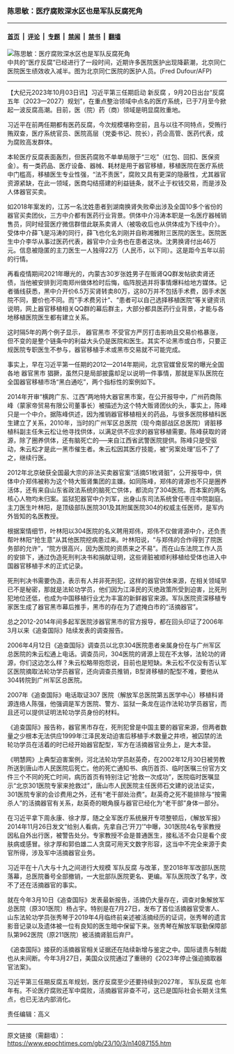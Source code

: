 ### 陈思敏：医疗腐败深水区也是军队反腐死角

---

#### [首页](../../../..?n14087155) &nbsp;|&nbsp; [评论](../../../../../epoch-comment?n14087155) &nbsp;|&nbsp; [专题](../../../../../epoch-special?n14087155) &nbsp;|&nbsp; [禁闻](../../../../../epoch-news?n14087155) &nbsp;|&nbsp; [禁书](../../../../../books?n14087155) &nbsp;|&nbsp; [翻墙](https://github.com/gfw-breaker/nogfw/blob/master/README.md?n14087155)


<div><img alt="陈思敏：医疗腐败深水区也是军队反腐死角" class="attachment-djy_600_400 size-djy_600_400 wp-post-image" src="https://i.epochtimes.com/assets/uploads/2023/10/id14087159-000_Hkg10104253-.jpeg"/>
<div class="caption">
 中共的“医疗反腐”已经进行了一段时间，近期许多医院医护出现降薪潮，北京同仁医院医生绩效收入减半。图为北京同仁医院的医护人员。(Fred Dufour/AFP)
</div></div><hr/><div class="post_content" id="artbody" itemprop="articleBody">
 <!-- article content begin -->
 <p>
  【大纪元2023年10月03日讯】习近平第三任期启动
  <ok href="https://www.epochtimes.com/gb/tag/%E6%96%B0%E5%8F%8D%E8%85%90.html">
   新反腐
  </ok>
  ，9月20日出台“反腐五年（2023—2027）规划”，在重点整治领域中点名的医疗系统，已于7月至今掀起一波反腐高潮。目前，医（院）药（商）领域是明显腐败重地。
 </p>
 <p>
  习近平在前两任期都有医药反腐，今次规模堪称空前，且与以往不同特点，受贿行贿双查，医疗系统官员、医院高层（党委书记、院长），药企高管、医药代表，成为腐败高发群体。
 </p>
 <p>
  本轮医疗反腐表面轰烈，但医药腐败不单单局限于“三吃”（红包、回扣、医保资金）。有一类药品、医疗设备、器械、耗材是用于器官移植，移植医院在医疗系统中门槛高，移植医生专业性强，“法不责医”，腐败又具有更深的隐蔽性，尤其器官资源紧缺，在此一领域，医商勾结搭建的利益链条，就不止于权钱交易，而是涉及人体器官买卖。
 </p>
 <p>
  如2018年案发的，江苏一名沈姓患者到湖南换肾失败牵出涉及全国10多个省份的器官买卖团伙，三方中介都有医药行业背景。供体中介冯涛本职是一名医疗器械销售员，同时经营医疗微信群借此联系卖肾人（被吸收后也从供体成为下线中介）。受体中介薛飞是冯涛的同行，薛飞也化名刘刚并自称湘雅附三医院的医生。医院医生中介李华从事过医药代表，器官中介业务也在患者这块。沈男换肾付出46万元。信息被隐匿的主刀医生一人独得22万（人民币，以下同）。这是距今五年以前的行情。
 </p>
 <p>
  再看疫情期间2021年曝光的，内蒙古30岁张姓男子在贩肾QQ群发帖欲卖肾还债，当他被安排到河南郑州做体检时后悔，临阵脱逃并将事情爆料给地方媒体。记者循线获悉，黑中介开价6.5万买肾转卖80万，这80万并不包括手术费，因手术医院不同，要价也不同。而“手术费另计”、“患者可以自己选择移植医院”等关键资讯说明，网上器官移植相关QQ群的幕后群主，大部分都具医药行业背景，才能与各地移植医院医生都有建立关系。
 </p>
 <p>
  这时隔5年的两个例子显示，
  <ok href="https://www.epochtimes.com/gb/tag/%E5%99%A8%E5%AE%98%E9%BB%91%E5%B8%82.html">
   器官黑市
  </ok>
  不受官方严厉打击影响且交易价格暴涨，但不变的是整个链条中的利益大头仍是医院和医生。其实不论黑市或白市，只要正规医院专职医生不参与，器官移植手术或黑市交易就不可能完成。
 </p>
 <p>
  事实上，早在习近平第一任期的2012—2014年期间，北京官媒曾反常的曝光全国各地
  <ok href="https://www.epochtimes.com/gb/tag/%E5%99%A8%E5%AE%98%E9%BB%91%E5%B8%82.html">
   器官黑市
  </ok>
  猖獗，虽然只是局部披露却足以说明一件事情，那就是军队医院在全国器官移植市场“黑白通吃”，两个指标性的案例如下。
 </p>
 <p>
  2014年开审“横跨广东、江西”两地特大器官黑市案，在公开报导中，广州药商陈峰（蒙家帝贸易有限公司董事长）被描述为这个特大贩肾团伙的头，事实上，陈峰只是一个中介。据陈峰供述，因为推销器官移植相关的药品，与很多医院移植科医生建立了关系，2010年，当时的广州军区总医院（现今南部战区总医院）肾脏移植科副主任朱云松让他寻找供体，以满足供不应求的器官移植需要。陈峰获取的肾源，除了圈养供体，还有脑死亡的──来自江西省武警医院提供。陈峰只是受驱动，朱云松才是此一黑市催生者。朱云松因其医疗技能，被“另案处理”后不了了之，继续行医。
 </p>
 <p>
  2012年北京破获全国最大宗的非法买卖器官案“活摘51枚肾脏”，公开报导中，供体中介郑伟被称为这个特大贩肾集团的主嫌。如同陈峰，郑伟的肾源也不只是圈养活体，还有来自山东省政法系统的脑死亡供体，都流向了304医院。而本案的两名核心人物均未归案。监狱犯器官中介刘军，出身山东司法系统曾任枣庄中院副庭。主刀医生叶林阳，是顶级部队医院301及其附属医院304的权威主任医师，是军内外皆知的名医教授。
 </p>
 <p>
  根据案情细节，叶林阳以304医院的名义聘用郑伟，郑伟不仅做肾源中介，还负责帮叶林阳“抢生意”从其他医院挖病患过来。叶林阳说，“与郑伟的合作得到了院医务部的允许”，“院方很高兴，因为医院的资质来之不易”。而在山东法院工作人员的安排下，通过伪造死刑判决书和捐献证明，这些肾脏被顺利移植给受体也进入中国器官移植手术的正式记录。
 </p>
 <p>
  死刑判决书需要伪造，表示有人并非死刑犯，这样的器官供体来源，在相关领域早已不是秘密，那就是法轮功学员，他们因为江泽民的灭绝政策所受到迫害，比死刑犯地位还低，也成为中国移植行业尤为丰富的新鲜器官来源。军队医院资深移植专家医生成了器官黑市幕后推手，黑市的存在为了遮掩白市的“活摘器官”。
 </p>
 <p>
  总之2012-2014年间多起军医院涉器官黑市的官方报导，都在回头印证了2006年3月以来《追查国际》陆续发表的调查报告。
 </p>
 <p>
  2006年4月12日《追查国际》调查员以北京304医院患者亲属身份在与广州军区总医院的朱云松通上电话。调查员问，304医院的肾源上现在不太够，法轮功的肾源，你们这边怎么样？朱云松略带抱怨说，目前也是短缺。朱云松不仅没有否认军区医院摘取法轮功学员器官，还向调查员推销，B型肾移植的配型不难，要他从304转院到广州军区总医院。
 </p>
 <p>
  2007年《追查国际》电话取证307 医院（解放军总医院第五医学中心）移植科肾源连络人陈强，他强调是军方医院、警方、监狱一条龙在运作法轮功学员器官，而且还可以提供证明法轮功学员身份的材料。
 </p>
 <p>
  《追查国际》报告称，器官黑市存在，死刑犯曾是中国主要的器官来源，但两者数量之少根本无法供应1999年江泽民发动迫害后移植手术数量之井喷，被囚禁的法轮功学员在活着的时已经开始器官配型，军方在活摘器官业务上，是大本营。
 </p>
 <p>
  《明慧网》上典型迫害案例，河北法轮功学员赵英奇，在2002年12月30日被劳教所送到唐山市人民医院后死亡。他的死亡通知书、病历首页、临时医嘱三份官方文件三个不同的死亡时间，病历首页有特别注记“抢救一次成功”，医院临时医嘱显示“北京301医院专家来抢救过”，唐山市人民医院主任医师石文建的说法证实，301医院专家的会诊费用之外，还有“老干部处治费”。赵英奇之死不能排除与“按需杀人”的活摘器官有关系，赵英奇的眼角膜与器官已经化为“老干部”身体一部分。
 </p>
 <p>
  在习近平拿下周永康、徐才厚，随之全军医疗系统展开专项整顿后，《解放军报》2014年11月26日发文“给别人看病，先拿自己‘开刀’”中曝，301医院4名专家教授因私自外出行医，被警告处分。专家教授不会是普通医生，接私活不会只是看个皮肤病或感冒。徐才厚和郭伯雄二人贪腐可用天文数字形容，这当中不完全来源于卖官所得，涉及军中活摘器官业务。
 </p>
 <p>
  习近平在十八大与十九之间进行大规模
  <ok href="https://www.epochtimes.com/gb/tag/%E5%86%9B%E9%98%9F%E5%8F%8D%E8%85%90.html">
   军队反腐
  </ok>
  与改革，至2018年军改部队医院落幕，总医院番号全部撤销，一大批部队医院更名、更编。军队医院改了名字，改不了还在活摘器官的事实。
 </p>
 <p>
  就在今年3月10日《追查国际》发表最新报告，活摘仍大量存在，调查对象解放军总医院（原301医院）杨占宇。特别是在7月27日，发布了首位活摘器官受害人、山东法轮功学员张秀琴于2019年4月临终前亲述被活摘经历的证词，张秀琴的遗言影音记录以及遗体被一位有良知的医生暗中保留下来。张秀琴在解放军联勤保障部队第962医院（原211医院）被活摘肾脏后弃尸。
 </p>
 <p>
  《追查国际》接获的活摘器官相关证据还在陆续新增与鉴定之中。国际谴责与制裁也从未间断。今年3月27日，美国众议院通过了重磅的《2023年停止强迫摘取器官法案》。
 </p>
 <p>
  习近平第三任期反腐五年规划，医疗反腐至少还要持续到2027年，
  <ok href="https://www.epochtimes.com/gb/tag/%E5%86%9B%E9%98%9F%E5%8F%8D%E8%85%90.html">
   军队反腐
  </ok>
  也年年有。不论医疗腐败还军中腐败，活摘器官非查不可，这已是国际社会长期关注焦点，也已无法内部消化。
 </p>
 <p>
  责任编辑：高义
 </p>
 <!-- article content end -->
 <div id="below_article_ad">
 </div>
</div>


---

原文链接（需翻墙）：https://www.epochtimes.com/gb/23/10/3/n14087155.htm
